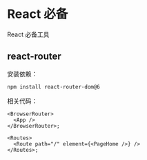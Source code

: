 # React 必备

React 必备工具

## react-router

安装依赖：

```bash
npm install react-router-dom@6
```

相关代码：

```tsx
<BrowserRouter>
  <App />
</BrowserRouter>;

<Routes>
  <Route path="/" element={<PageHome />} />
</Routes>;
```
